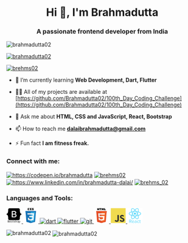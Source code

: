 <h1 align="center">Hi 👋, I'm Brahmadutta</h1>
<h3 align="center">A passionate frontend developer from India</h3>

<p align="left"> <img src="https://komarev.com/ghpvc/?username=brahmadutta02&label=Profile%20views&color=0e75b6&style=flat" alt="brahmadutta02" /> </p>

<p align="left"> <a href="https://github.com/ryo-ma/github-profile-trophy"><img src="https://github-profile-trophy.vercel.app/?username=brahmadutta02" alt="brahmadutta02" /></a> </p>

<p align="left"> <a href="https://twitter.com/brehms02" target="blank"><img src="https://img.shields.io/twitter/follow/brehms02?logo=twitter&style=for-the-badge" alt="brehms02" /></a> </p>

- 🌱 I’m currently learning **Web Development, Dart, Flutter**

- 👨‍💻 All of my projects are available at [https://github.com/Brahmadutta02/100th_Day_Coding_Challenge](https://github.com/Brahmadutta02/100th_Day_Coding_Challenge)

- 💬 Ask me about **HTML, CSS and JavaScript, React, Bootstrap**

- 📫 How to reach me **dalaibrahmadutta@gmail.com**

- ⚡ Fun fact **I am fitness freak.**

<h3 align="left">Connect with me:</h3>
<p align="left">
<a href="https://codepen.io/https://codepen.io/brahmadutta" target="blank"><img align="center" src="https://raw.githubusercontent.com/rahuldkjain/github-profile-readme-generator/master/src/images/icons/Social/codepen.svg" alt="https://codepen.io/brahmadutta" height="30" width="40" /></a>
<a href="https://twitter.com/brehms02" target="blank"><img align="center" src="https://raw.githubusercontent.com/rahuldkjain/github-profile-readme-generator/master/src/images/icons/Social/twitter.svg" alt="brehms02" height="30" width="40" /></a>
<a href="https://linkedin.com/in/https://www.linkedin.com/in/brahmadutta-dalai/" target="blank"><img align="center" src="https://raw.githubusercontent.com/rahuldkjain/github-profile-readme-generator/master/src/images/icons/Social/linked-in-alt.svg" alt="https://www.linkedin.com/in/brahmadutta-dalai/" height="30" width="40" /></a>
<a href="https://instagram.com/brehms_02" target="blank"><img align="center" src="https://raw.githubusercontent.com/rahuldkjain/github-profile-readme-generator/master/src/images/icons/Social/instagram.svg" alt="brehms_02" height="30" width="40" /></a>
</p>

<h3 align="left">Languages and Tools:</h3>
<p align="left"> <a href="https://getbootstrap.com" target="_blank" rel="noreferrer"> <img src="https://raw.githubusercontent.com/devicons/devicon/master/icons/bootstrap/bootstrap-plain-wordmark.svg" alt="bootstrap" width="40" height="40"/> </a> <a href="https://www.w3schools.com/css/" target="_blank" rel="noreferrer"> <img src="https://raw.githubusercontent.com/devicons/devicon/master/icons/css3/css3-original-wordmark.svg" alt="css3" width="40" height="40"/> </a> <a href="https://dart.dev" target="_blank" rel="noreferrer"> <img src="https://www.vectorlogo.zone/logos/dartlang/dartlang-icon.svg" alt="dart" width="40" height="40"/> </a> <a href="https://flutter.dev" target="_blank" rel="noreferrer"> <img src="https://www.vectorlogo.zone/logos/flutterio/flutterio-icon.svg" alt="flutter" width="40" height="40"/> </a> <a href="https://git-scm.com/" target="_blank" rel="noreferrer"> <img src="https://www.vectorlogo.zone/logos/git-scm/git-scm-icon.svg" alt="git" width="40" height="40"/> </a> <a href="https://www.w3.org/html/" target="_blank" rel="noreferrer"> <img src="https://raw.githubusercontent.com/devicons/devicon/master/icons/html5/html5-original-wordmark.svg" alt="html5" width="40" height="40"/> </a> <a href="https://developer.mozilla.org/en-US/docs/Web/JavaScript" target="_blank" rel="noreferrer"> <img src="https://raw.githubusercontent.com/devicons/devicon/master/icons/javascript/javascript-original.svg" alt="javascript" width="40" height="40"/> </a> <a href="https://reactjs.org/" target="_blank" rel="noreferrer"> <img src="https://raw.githubusercontent.com/devicons/devicon/master/icons/react/react-original-wordmark.svg" alt="react" width="40" height="40"/> </a> </p>

<p><img align="left" src="https://github-readme-stats.vercel.app/api/top-langs?username=brahmadutta02&show_icons=true&locale=en&layout=compact" alt="brahmadutta02" /></p>

<p>&nbsp;<img align="center" src="https://github-readme-stats.vercel.app/api?username=brahmadutta02&show_icons=true&locale=en" alt="brahmadutta02" /></p>
